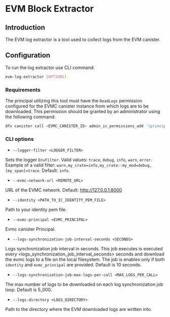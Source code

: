 # EVM Block Extractor

## Introduction

The EVM log extractor is a tool used to collect logs from the EVM canister. 

## Configuration

To run the log extractor use CLI command:
```bash
evm-log-extractor [OPTIONS]
```

### Requirements

The principal utilizing this tool must have the `ReadLogs` permission configured for the EVMC canister instance from which logs are to be downloaded. This permission should be granted by an administrator using the following command: 

```bash
dfx canister call <EVMC_CANISTER_ID> admin_ic_permissions_add '(principal "<LOG_EXTRACTOR_PRINCIPAL_ID>", vec {variant { ReadLogs }})' --network ic
```

### CLI options

- `--logger-filter <LOGGER_FILTER>`

Sets the logger `EnvFilter`. Valid values: `trace`, `debug`, `info`, `warn`, `error`. Example of a valid filter: `warn,my_crate=info,my_crate::my_mod=debug,[my_span]=trace`. Default: `info`.

- `--evmc-network-url <REMOTE_URL>`

URL of the EVMC network.
Default: http://127.0.0.1:8000

- `--identity <PATH_TO_IC_IDENTITY_PEM_FILE>`

Path to your identity pem file.

- `--evmc-principal <EVMC_PRINCIPAL>`

Evmc canister Principal.

- `--logs-synchronization-job-interval-seconds <SECONDS>`

Logs synchronization job interval in seconds.
This job executes is executed every <logs_synchronization_job_interval_seconds> seconds and download the 
evmc logs to a file on the local filesystem. The job is enables only if both `identity` and `evmc_principal` are provided.
Default is 10 seconds.

- `--logs-synchronization-job-max-logs-per-call <MAX_LOGS_PER_CALL>`

The max number of logs to be downloaded on each log synchronization job loop.
Default is 5_000.

- `--logs-directory <LOGS_DIRECTORY>`

Path to the directory where the EVM downloaded logs are written into.

